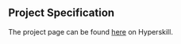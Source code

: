 ## Project Specification

The project page can be found [here](https://hyperskill.org/projects/73) on Hyperskill.